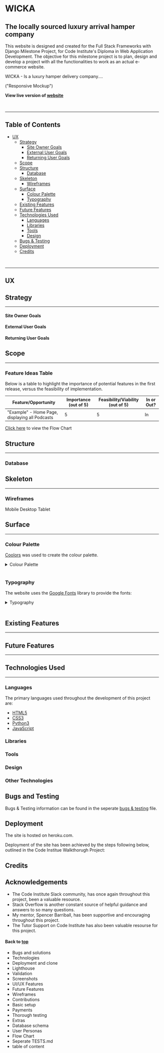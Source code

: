 # **WICKA**
## The locally sourced luxury arrival hamper company

This website is designed and created for the Full Stack Frameworks with Django Milestone Project, for Code Institute's Diploma in Web Application Development.
The objective for this milestone project is to plan, design and develop a project with all the functionalities to work as an actual e-commerce website.

WICKA - Is a luxury hamper delivery company....



("Responsive Mockup")

**View live version of [website](https:/wicka.herokuapp.com/)**

<br>
<hr>

<a></a>
## Table of Contents 
* [UX](#ux)
    * [Strategy](#strategy)
        * [Site Owner Goals](#site-owner-goals)
        * [External User Goals](#external-user-goals)
        * [Returning User Goals](#returning-user-goals)
    * [Scope](#scope)
    * [Structure](#structure)
        * [Database](#database)
    * [Skeleton](#skeleton)
        * [Wireframes](#wireframes)
    * [Surface](#surface)
        * [Colour Palette](#colour-palette)
        * [Typography](#typography)
    * [Existing Features](#existing-features)
    * [Future Features](#future-features)
    * [Technologies Used](#technologies-used)
        * [Languages](#languages)
        * [Libraries](#libraries)
        * [Tools](#tools)
        * [Design](#design)
    * [Bugs & Testing](#bugs-and-testing)
    * [Deployment](#deployment)
    * [Credits](#credits)

<br>
<hr>

<a name="ux"></a>
## **UX**
<a></a> 

<a></a>
## **Strategy**
--- 
#### **Site Owner Goals**
#### **External User Goals**
#### **Returning User Goals**

<a></a>
## **Scope**
---
### **Feature Ideas Table**
Below is a table to highlight the importance of potential features in the first release, versus the feasibility of implementation.

| Feature/Opportunity | Importance (out of 5) | Feasibility/Viability (out of 5) | In or Out? |
| --- | --- | --- | --- |
| "Example" - Home Page, displaying all Podcasts | 5 | 5 | In | 

[Click here](/readme_assets/flow_%20chart.png) to view the Flow Chart

## **Structure**
---

### **Database**

## **Skeleton**
---
### **Wireframes**

Mobile
Desktop
Tablet

## **Surface**
---
### **Colour Palette**
[Coolors](https://coolors.co) was used to create the colour palette.
<details><summary>Colour Palette</summary>

![Colour Palette](/readme_assets/palette.png)

</details>
<br>

### **Typography**

The website uses the [Google Fonts](https://fonts.google.com/) library to provide the fonts:

<details>
<summary>Typography</summary>

![Typography](/readme_assets/palette.png)

</details>
<br>

## **Existing Features**
---
## **Future Features**
---
## **Technologies Used** 
---
### Languages

The primary languages used throughout the development of this project are:

* [HTML5](https://developer.mozilla.org/en-US/docs/Glossary/HTML5)
* [CSS3](https://developer.mozilla.org/en-US/docs/Web/CSS)
* [Python3](https://www.python.org/downloads/)
* [JavaScript](https://www.javascript.com/)

### Libraries

### Tools

### Design

### Other Technologies

## **Bugs and Testing**
Bugs & Testing information can be found in the seperate [bugs & testing](/TESTING.md) file.

## Deployment

The site is hosted on heroku.com.

Deployment of the site has been achieved by the steps following below, outlined in the Code Institue Walkthorugh Project:
## Credits

## Acknowledgements

* The Code Institute Slack community, has once again throughout this project, been a valuable resource. 
* Stack Overflow is another constant source of helpful guidance and answers to so many questions. 
* My mentor, Spencer Barriball, has been supportive and encouraging throughout this project. 
* The Tutor Support on Code Institute has also been valuable resourse for this project. 

#### Back to [top](#table-of-contents)

- Bugs and solutions
- Technologies 
- Deployment and clone 
- Lighthouse 
- Validation
- Screenshots 
- UI/UX Features 
- Future Features 
- Wireframes
- Contributions 
- Basic setup 
- Payments 
- Thorough testing 
- Extras 
- Database schema 
- User Personas 
- Flow Chart 
- Seperate TESTS.md 
- table of content 